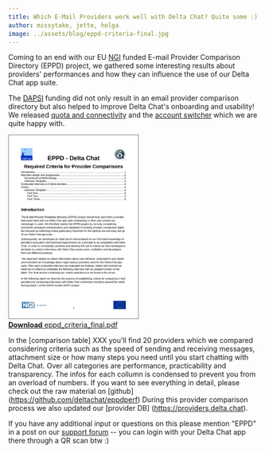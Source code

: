 ```yaml
---
title: Which E-Mail Providers work well with Delta Chat? Quite some :) 
author: missytake, jette, holga
image: ../assets/blog/eppd-criteria-final.jpg
---
```


Coming to an end with our EU [NGI](https://www.ngi.eu/) funded E-mail Provider Comparison Directory (EPPD) project, we gathered some interesting results about providers' performances and how they can influence the use of our Delta Chat app suite.  

The [DAPSI](https://dapsi.ngi.eu/hall-of-fame/eppd/) funding did not only result in an email provider comparison directory but also helped to improve Delta Chat's onboarding and usability! We released [quota and connectivity](https://delta.chat/en/2021-08-24-updates) and the [account switcher](https://delta.chat/en/2021-11-17-releases) which we are quite happy with.

<a href="../assets/blog/eppd_criteria_final.pdf">
    <img src="../assets/blog/eppd-criteria-final.jpg"
         width="260" style="border-width: 1px; border-color: grey; border-style: solid;"/><br>
    <b>Download</b> eppd_criteria_final.pdf
</a>

In the [comparison table] XXX you'll find 20 providers which we compared considering criteria such as the speed of sending and receiving messages, attachment size or how many steps you need until you start chatting with Delta Chat. Over all categories are performance, practicability and transparency. The infos for each collumn is condensed to prevent you from an overload of numbers. If you want to see everything in detail, please check out the raw material on [github] (https://github.com/deltachat/eppdperf) During this provider comparison process we also updated our [provider DB] (https://providers.delta.chat).   

If you have any additional input or questions on this please mention "EPPD" in a post on our [support forum](https://support.delta.chat) -- you can login with your Delta Chat app there through a QR scan btw :) 
